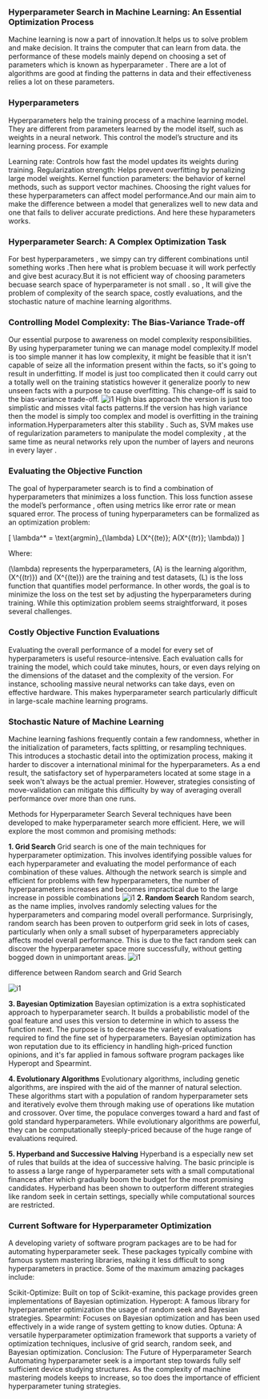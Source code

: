 ### Hyperparameter Search in Machine Learning: An Essential Optimization Process
Machine learning is now a part of innovation.It helps us to solve problem and make decision. It trains the computer that can learn from data. the performance of these models mainly depend on choosing a set of parameters which is known as hyperparameter . There are a lot of algorithms are good at finding the patterns in data and their effectiveness relies a lot on these parameters.

### Hyperparameters

Hyperparameters help the training process of a machine learning model. They are different from parameters learned by the model itself, such as weights in a neural network. This control the model’s structure and its learning process. For example

Learning rate: Controls how fast the model updates its weights during training.
Regularization strength: Helps prevent overfitting by penalizing large model weights.
Kernel function parameters: the behavior of kernel methods, such as support vector machines.
Choosing the right values for these hyperparameters can affect model performance.And our main aim to make the difference between a model that generalizes well to new data and one that fails to deliver accurate predictions. And here these hyparameters works.

### Hyperparameter Search: A Complex Optimization Task
For best hyperparameters , we simpy can try different combinations until something works .Then here what is problem becuase it will work perfectly and give best acuracy.But it is not efficient way of choosing parameters becuase search space of hyperparameter is not small . 
so , It will give the problem of  complexity of the search space, costly evaluations, and the stochastic nature of machine learning algorithms.

 ### Controlling Model Complexity: The Bias-Variance Trade-off
 
Our essential purpose to awareness on model complexity responsibilities. By using  hyperparameter tuning we can manage model complexity.If model is too simple manner it has  low complexity, it might be feasible that it isn't capable of  seize all the information present within the facts, so it's going to result in underfitting. 
If  model is just too complicated then it could carry out a totally well on the training statistics however it generalize poorly to new unseen facts with a purpose to cause overfitting. This change-off is said  to the bias-variance trade-off.
![i1](https://drive.google.com/uc?id=1jbQb-JWYT5TX0n0p6QwI_QYQ3NzgohTL)
High bias approach  the version is just too simplistic and misses vital facts patterns.If  the version has high variance then  the  model is simply too complex  and model is overfitting  in the training information.Hyperparameters  alter this stability . Such as, SVM makes use of regularization parameters to manipulate  the model complexity , at the same time as neural networks rely upon the number of layers and neurons in every layer .


 ### Evaluating the Objective Function

The goal of hyperparameter search is to find a combination of hyperparameters that minimizes a loss function. This loss function assese the model’s performance , often using metrics like error rate or mean squared error. The process of tuning hyperparameters can be formalized as an optimization problem:

[ \lambda^* = \text{argmin}_{\lambda} L(X^{(te)}; A(X^{(tr)}; \lambda)) ]

Where:

(\lambda) represents the hyperparameters,
(A) is the learning algorithm,
(X^{(tr)}) and (X^{(te)}) are the training and test datasets,
(L) is the loss function that quantifies model performance.
In other words, the goal is to minimize the loss on the test set by adjusting the hyperparameters during training. While this optimization problem seems straightforward, it poses several challenges.

### Costly Objective Function Evaluations
Evaluating the overall performance of a model for every set of hyperparameters is useful resource-intensive. Each evaluation calls for training the model, which could take minutes, hours, or even days relying on the dimensions of the dataset and the complexity of the version. For instance, schooling massive neural networks can take days, even on effective hardware. This makes hyperparameter search particularly difficult in large-scale machine learning programs.

### Stochastic Nature of Machine Learning
Machine learning fashions frequently contain a few randomness, whether in the initialization of parameters, facts splitting, or resampling techniques. This introduces a stochastic detail into the optimization process, making it harder to discover a international minimal for the hyperparameters. As a end result, the satisfactory set of hyperparameters located at some stage in a seek won't always be the actual premier. However, strategies consisting of move-validation can mitigate this difficulty by way of averaging overall performance over more than one runs.

Methods for Hyperparameter Search
Several techniques have been developed to make hyperparameter search more efficient. Here, we will explore the most common and promising methods:

**1. Grid Search**
Grid search is one of the main techniques for hyperparameter optimization. This involves identifying possible values ​​for each hyperparameter and evaluating the model performance of each combination of these values. Although the network search is simple and efficient for problems with few hyperparameters, the number of hyperparameters increases and becomes impractical due to the large increase in possible combinations
![i1](https://drive.google.com/uc?id=1kiK0V5LuDweoxS88tt6gEAdYJijQUais)
**2. Random Search**
Random search, as the name implies, involves randomly selecting values for the hyperparameters and comparing model overall performance. Surprisingly, random search has been proven to outperform grid seek in lots of cases, particularly when only a small subset of hyperparameters appreciably affects model overall performance. This is due to the fact random seek can discover the hyperparameter space more successfully, without getting bogged down in unimportant areas.
![i1](https://drive.google.com/uc?id=1dUMHjiRpUIS9hO2lAExIMqFG1c-JsrO4)

difference between Random search and Grid Search

![i1](https://drive.google.com/uc?id=1SXIT1HDRmZaMtxpOUJq_7QYH67JdTen1)

**3. Bayesian Optimization**
Bayesian optimization is a extra sophisticated approach to hyperparameter search. It builds a probabilistic model of the goal feature and uses this version to determine in which to assess the function next. The purpose is to decrease the variety of evaluations required to find the fine set of hyperparameters. Bayesian optimization has won reputation due to its efficiency in handling high-priced function opinions, and it's far applied in famous software program packages like Hyperopt and Spearmint.


**4. Evolutionary Algorithms**
Evolutionary algorithms, including genetic algorithms, are inspired with the aid of the manner of natural selection. These algorithms start with a population of random hyperparameter sets and iteratively evolve them through making use of operations like mutation and crossover. Over time, the populace converges toward a hard and fast of gold standard hyperparameters. While evolutionary algorithms are powerful, they can be computationally steeply-priced because of the huge range of evaluations required.

**5. Hyperband and Successive Halving**
Hyperband is a especially new set of rules that builds at the idea of successive halving. The basic principle is to assess a large range of hyperparameter sets with a small computational finances after which gradually boom the budget for the most promising candidates. Hyperband has been shown to outperform different strategies like random seek in certain settings, specially while computational sources are restricted.


### Current Software for Hyperparameter Optimization
A developing variety of software program packages are to be had for automating hyperparameter seek. These packages typically combine with famous system mastering libraries, making it less difficult to song hyperparameters in practice. Some of the maximum amazing packages include:

Scikit-Optimize: Built on top of Scikit-examine, this package provides green implementations of Bayesian optimization.
Hyperopt: A famous library for hyperparameter optimization the usage of random seek and Bayesian strategies.
Spearmint: Focuses on Bayesian optimization and has been used effectively in a wide range of system getting to know duties.
Optuna: A versatile hyperparameter optimization framework that supports a variety of optimization techniques, inclusive of grid search, random seek, and Bayesian optimization.
Conclusion: The Future of Hyperparameter Search
Automating hyperparameter seek is a important step towards fully self sufficient device studying structures. As the complexity of machine mastering models keeps to increase, so too does the importance of efficient hyperparameter tuning strategies.

